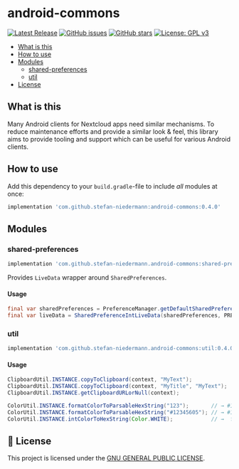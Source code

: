 # android-commons

[![Latest Release](https://img.shields.io/github/v/tag/stefan-niedermann/android-commons?label=latest+release&sort=semver)](https://github.com/stefan-niedermann/android-commons/releases)
[![GitHub issues](https://img.shields.io/github/issues/stefan-niedermann/android-commons.svg)](https://github.com/stefan-niedermann/android-commons/issues)
[![GitHub stars](https://img.shields.io/github/stars/stefan-niedermann/android-commons.svg)](https://github.com/stefan-niedermann/android-commons/stargazers)
[![License: GPL v3](https://img.shields.io/badge/License-GPL%20v3-blue.svg)](https://www.gnu.org/licenses/gpl-3.0)

- [What is this](#what-is-this)
- [How to use](#how-to-use)
- [Modules](#modules)
  - [shared-preferences](#shared-preferences)
  - [util](#util)
- [License](#notebook-license)

## What is this

Many Android clients for Nextcloud apps need similar mechanisms. To reduce maintenance efforts and provide a similar look & feel, this library aims to provide tooling and support which can be useful for various Android clients.

## How to use

Add this dependency to your `build.gradle`-file to include *all* modules at once:

```groovy
implementation 'com.github.stefan-niedermann:android-commons:0.4.0'
```

## Modules

### shared-preferences

```groovy
implementation 'com.github.stefan-niedermann.android-commons:shared-preferences:0.4.0'
```

Provides `LiveData` wrapper around `SharedPreferences`.

#### Usage

```java
final var sharedPreferences = PreferenceManager.getDefaultSharedPreferences(context.getApplicationContext());
final var liveData = SharedPreferenceIntLiveData(sharedPreferences, PREF_KEY_MY_COLOR, Color.WHITE)
```

### util

```groovy
implementation 'com.github.stefan-niedermann.android-commons:util:0.4.0'
```

#### Usage

```java
ClipboardUtil.INSTANCE.copyToClipboard(context, "MyText");
ClipboardUtil.INSTANCE.copyToClipboard(context, "MyTitle", "MyText");
ClipboardUtil.INSTANCE.getClipboardURLorNull(context);
```

```java
ColorUtil.INSTANCE.formatColorToParsableHexString("123");       // → #112233
ColorUtil.INSTANCE.formatColorToParsableHexString("#12345605"); // → #123456
ColorUtil.INSTANCE.intColorToHexString(Color.WHITE);            // →  ffffff
```

## :notebook: License

This project is licensed under the [GNU GENERAL PUBLIC LICENSE](/LICENSE).
